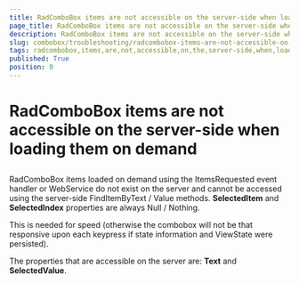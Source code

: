 ```yaml
---
title: RadComboBox items are not accessible on the server-side when loading them on demand
page_title: RadComboBox items are not accessible on the server-side when loading them on demand | UI for ASP.NET AJAX Documentation
description: RadComboBox items are not accessible on the server-side when loading them on demand
slug: combobox/troubleshooting/radcombobox-items-are-not-accessible-on-the-server-side-when-loading-them-on-demand
tags: radcombobox,items,are,not,accessible,on,the,server-side,when,loading,them,on,demand
published: True
position: 0
---
```


# RadComboBox items are not accessible on the server-side when loading them on demand



## 

RadComboBox items loaded on demand using the ItemsRequested event handler or WebService do not exist on the server and cannot be accessed using the server-side FindItemByText / Value methods. **SelectedItem** and **SelectedIndex** properties are always Null / Nothing.

This is needed for speed (otherwise the combobox will not be that responsive upon each keypress if state information and ViewState were persisted).

The properties that are accessible on the server are: **Text** and **SelectedValue**.
